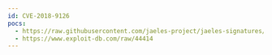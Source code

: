 ```yaml
---
id: CVE-2018-9126
pocs:
  - https://raw.githubusercontent.com/jaeles-project/jaeles-signatures/master/cves/dotnetnuke-dnnarticle-lfi-cve-2018-9126.yaml
  - https://www.exploit-db.com/raw/44414
---
```

